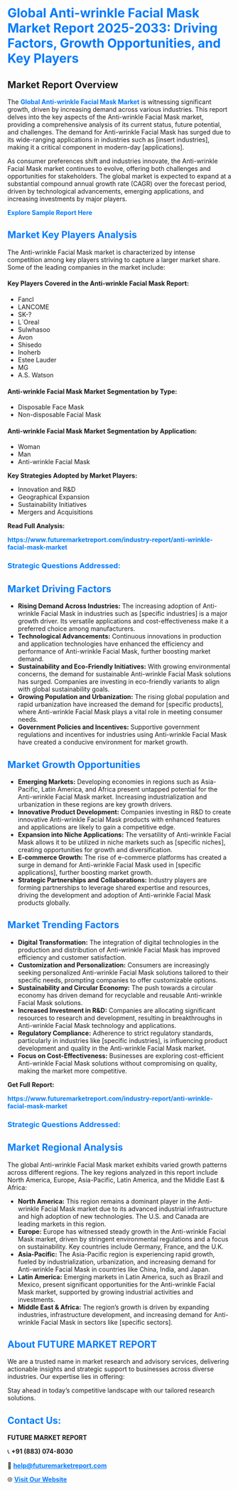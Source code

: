 <h1 style="color: #007BFF;">Global Anti-wrinkle Facial Mask Market Report 2025-2033: Driving Factors, Growth Opportunities, and Key Players</h1>

<section id="overview">
<h2>Market Report Overview</h2>
<p>The <a href="https://www.futuremarketreport.com/industry-report/anti-wrinkle-facial-mask-market" style="color: #007BFF; text-decoration: none;"><strong>Global Anti-wrinkle Facial Mask Market</strong></a> is witnessing significant growth, driven by increasing demand across various industries. This report delves into the key aspects of the Anti-wrinkle Facial Mask market, providing a comprehensive analysis of its current status, future potential, and challenges. The demand for Anti-wrinkle Facial Mask has surged due to its wide-ranging applications in industries such as [insert industries], making it a critical component in modern-day [applications].</p>
<p>As consumer preferences shift and industries innovate, the Anti-wrinkle Facial Mask market continues to evolve, offering both challenges and opportunities for stakeholders. The global market is expected to expand at a substantial compound annual growth rate (CAGR) over the forecast period, driven by technological advancements, emerging applications, and increasing investments by major players.</p>
</section>

<section id="overview">
<p><a href="https://www.futuremarketreport.com/request-sample/reportId=116334" style="color: #007BFF; text-decoration: none;"><strong>Explore Sample Report Here</strong></a></p>
</section>

<section id="key-players">
<h2 style="color: #007BFF;">Market Key Players Analysis</h2>
<p>The Anti-wrinkle Facial Mask market is characterized by intense competition among key players striving to capture a larger market share. Some of the leading companies in the market include:</p>
<h4>Key Players Covered in the Anti-wrinkle Facial Mask Report:</h4>
<ul><li>Fancl</li><li>LANCOME</li><li>SK-?</li><li>L`Oreal</li><li>Sulwhasoo</li><li>Avon</li><li>Shisedo</li><li>Inoherb</li><li>Estee Lauder</li><li>MG</li><li>A.S. Watson</li></ul>
<h4>Anti-wrinkle Facial Mask Market Segmentation by Type:</h4>
<ul><li>Disposable Face Mask</li><li>Non-disposable Facial Mask</li></ul>

<h4>Anti-wrinkle Facial Mask Market Segmentation by Application:</h4>
<ul><li>Woman</li><li>Man</li><li>Anti-wrinkle Facial Mask</li></ul>
<p><strong>Key Strategies Adopted by Market Players:</strong></p>
<ul>
<li>Innovation and R&D</li>
<li>Geographical Expansion</li>
<li>Sustainability Initiatives</li>
<li>Mergers and Acquisitions</li>
</ul>
</section>

<section>
<p><strong>Read Full Analysis: </strong></p><a href="https://www.futuremarketreport.com/industry-report/anti-wrinkle-facial-mask-market" style="color: #007BFF; text-decoration: none;"><strong>https://www.futuremarketreport.com/industry-report/anti-wrinkle-facial-mask-market</strong></a>
<h3 style="color: #007BFF;">Strategic Questions Addressed:</h3>
</section>

<section id="driving-factors">
<h2 style="color: #007BFF;">Market Driving Factors</h2>
<ul>
<li><strong>Rising Demand Across Industries:</strong> The increasing adoption of Anti-wrinkle Facial Mask in industries such as [specific industries] is a major growth driver. Its versatile applications and cost-effectiveness make it a preferred choice among manufacturers.</li>
<li><strong>Technological Advancements:</strong> Continuous innovations in production and application technologies have enhanced the efficiency and performance of Anti-wrinkle Facial Mask, further boosting market demand.</li>
<li><strong>Sustainability and Eco-Friendly Initiatives:</strong> With growing environmental concerns, the demand for sustainable Anti-wrinkle Facial Mask solutions has surged. Companies are investing in eco-friendly variants to align with global sustainability goals.</li>
<li><strong>Growing Population and Urbanization:</strong> The rising global population and rapid urbanization have increased the demand for [specific products], where Anti-wrinkle Facial Mask plays a vital role in meeting consumer needs.</li>
<li><strong>Government Policies and Incentives:</strong> Supportive government regulations and incentives for industries using Anti-wrinkle Facial Mask have created a conducive environment for market growth.</li>
</ul>
</section>

<section id="growth-opportunities">
<h2 style="color: #007BFF;">Market Growth Opportunities</h2>
<ul>
<li><strong>Emerging Markets:</strong> Developing economies in regions such as Asia-Pacific, Latin America, and Africa present untapped potential for the Anti-wrinkle Facial Mask market. Increasing industrialization and urbanization in these regions are key growth drivers.</li>
<li><strong>Innovative Product Development:</strong> Companies investing in R&D to create innovative Anti-wrinkle Facial Mask products with enhanced features and applications are likely to gain a competitive edge.</li>
<li><strong>Expansion into Niche Applications:</strong> The versatility of Anti-wrinkle Facial Mask allows it to be utilized in niche markets such as [specific niches], creating opportunities for growth and diversification.</li>
<li><strong>E-commerce Growth:</strong> The rise of e-commerce platforms has created a surge in demand for Anti-wrinkle Facial Mask used in [specific applications], further boosting market growth.</li>
<li><strong>Strategic Partnerships and Collaborations:</strong> Industry players are forming partnerships to leverage shared expertise and resources, driving the development and adoption of Anti-wrinkle Facial Mask products globally.</li>
</ul>
</section>

<section id="trending-factors">
<h2 style="color: #007BFF;">Market Trending Factors</h2>
<ul>
<li><strong>Digital Transformation:</strong> The integration of digital technologies in the production and distribution of Anti-wrinkle Facial Mask has improved efficiency and customer satisfaction.</li>
<li><strong>Customization and Personalization:</strong> Consumers are increasingly seeking personalized Anti-wrinkle Facial Mask solutions tailored to their specific needs, prompting companies to offer customizable options.</li>
<li><strong>Sustainability and Circular Economy:</strong> The push towards a circular economy has driven demand for recyclable and reusable Anti-wrinkle Facial Mask solutions.</li>
<li><strong>Increased Investment in R&D:</strong> Companies are allocating significant resources to research and development, resulting in breakthroughs in Anti-wrinkle Facial Mask technology and applications.</li>
<li><strong>Regulatory Compliance:</strong> Adherence to strict regulatory standards, particularly in industries like [specific industries], is influencing product development and quality in the Anti-wrinkle Facial Mask market.</li>
<li><strong>Focus on Cost-Effectiveness:</strong> Businesses are exploring cost-efficient Anti-wrinkle Facial Mask solutions without compromising on quality, making the market more competitive.</li>
</ul>
</section>

<section>
<p><strong>Get Full Report: </strong></p><a href="https://www.futuremarketreport.com/industry-report/anti-wrinkle-facial-mask-market" style="color: #007BFF; text-decoration: none;"><strong>https://www.futuremarketreport.com/industry-report/anti-wrinkle-facial-mask-market</strong></a>
<h3 style="color: #007BFF;">Strategic Questions Addressed:</h3>
</section>


<section id="regional-analysis">
<h2 style="color: #007BFF;">Market Regional Analysis</h2>
<p>The global Anti-wrinkle Facial Mask market exhibits varied growth patterns across different regions. The key regions analyzed in this report include North America, Europe, Asia-Pacific, Latin America, and the Middle East & Africa:</p>
<ul>
<li><strong>North America:</strong> This region remains a dominant player in the Anti-wrinkle Facial Mask market due to its advanced industrial infrastructure and high adoption of new technologies. The U.S. and Canada are leading markets in this region.</li>
<li><strong>Europe:</strong> Europe has witnessed steady growth in the Anti-wrinkle Facial Mask market, driven by stringent environmental regulations and a focus on sustainability. Key countries include Germany, France, and the U.K.</li>
<li><strong>Asia-Pacific:</strong> The Asia-Pacific region is experiencing rapid growth, fueled by industrialization, urbanization, and increasing demand for Anti-wrinkle Facial Mask in countries like China, India, and Japan.</li>
<li><strong>Latin America:</strong> Emerging markets in Latin America, such as Brazil and Mexico, present significant opportunities for the Anti-wrinkle Facial Mask market, supported by growing industrial activities and investments.</li>
<li><strong>Middle East & Africa:</strong> The region’s growth is driven by expanding industries, infrastructure development, and increasing demand for Anti-wrinkle Facial Mask in sectors like [specific sectors].</li>
</ul>
</section>

<footer>
<h2 style="color: #007BFF;">About FUTURE MARKET REPORT</h2>
<p>We are a trusted name in market research and advisory services, delivering actionable insights and strategic support to businesses across diverse industries. Our expertise lies in offering:</p>

<p>Stay ahead in today’s competitive landscape with our tailored research solutions.</p>

<h2 style="color: #007BFF;">Contact Us:</h2>
<p><strong>FUTURE MARKET REPORT</strong></p>
<p>📞 <strong>+91 (883) 074-8030</strong></p>
<p>📧 <strong><a href="mailto:help@futuremarketreport.com" style="color: #007BFF;">help@futuremarketreport.com</a></strong></p>
<p>🌐 <strong><a href="https://www.futuremarketreport.com/" style="color: #007BFF;">Visit Our Website</a></strong></p>
</footer>